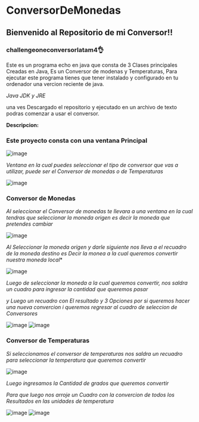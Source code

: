 # ConversorDeMonedas
## Bienvenido al Repositorio de mi Conversor!!
### challengeoneconversorlatam4👌

Este es un programa echo en java que consta de 3 Clases principales Creadas en Java, Es un Conversor de modenas y Temperaturas, Para ejecutar este programa tienes que tener instalado y configurado en tu ordenador una vercion reciente de java.

*Java JDK y JRE*

una ves Descargado el repositorio y ejecutado en un archivo de texto podras comenzar a usar el conversor.

**Descripcion:**

###  **Este proyecto consta con una ventana Principal**
![image](https://user-images.githubusercontent.com/121332060/222621746-c81b8503-40e0-4fda-a21b-5bef83916375.png)

*Ventana en la cual puedes seleccionar el tipo de conversor que vas a utilizar, puede ser el Conversor de monedas o de Temperaturas*

![image](https://user-images.githubusercontent.com/121332060/222623361-8606e5c3-3fb9-4bf0-91d2-6222808458a9.png)

###  **Conversor de Monedas**

*Al seleccionar el Conversor de monedas te llevara a una ventana en la cual tendras que seleccionar la moneda origen es decir la moneda que pretendes cambiar*

![image](https://user-images.githubusercontent.com/121332060/222623922-9ab4ce08-b237-467c-be6e-f99df8fedbe3.png)

*Al Seleccionar la moneda origen y darle siguiente nos lleva a el recuadro de la moneda destino es Decir la monea a la cual queremos convertir nuestra moneda local**

![image](https://user-images.githubusercontent.com/121332060/222624672-4fb5af04-05c2-4da5-8fa0-26217b83bac0.png)

*Luego de seleccionar la moneda a la cual queremos convertir, nos saldra un cuadro para ingresar la cantidad que queremos pasar*

*y  Luego un recuadro con El resultado y 3 Opciones por si queremos hacer una nueva convercion i queremos regresar al cuadro de seleccion de Conversores*

![image](https://user-images.githubusercontent.com/121332060/222625123-6c00d5bc-c182-4746-80e6-5b1c773c1124.png)  ![image](https://user-images.githubusercontent.com/121332060/222625186-1f4e5c44-3118-4ffd-b259-9f7a9aba8cb2.png)

###  **Conversor de Temperaturas**

*Si seleccionamos el conversor de temperaturas nos saldra un recuadro para seleccionar la temperatura que queremos convertir*

![image](https://user-images.githubusercontent.com/121332060/222625641-e89f109b-5a8b-4776-b086-f42a54a80b02.png)

*Luego ingresamos la Cantidad de grados que queremos convertir* 

*Para que luego nos arroje un Cuadro con la convercion de todos los Resultados en las unidades de temperatura*

![image](https://user-images.githubusercontent.com/121332060/222625913-20549d68-34a4-4136-bec1-24db483c7be3.png)   ![image](https://user-images.githubusercontent.com/121332060/222626583-0ba4add4-3255-4964-9d80-21f1cf452dfb.png)




